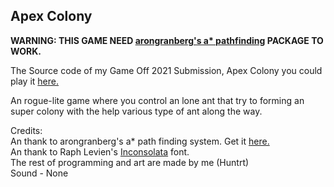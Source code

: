 ## Apex Colony

<b>WARNING: THIS GAME NEED [arongranberg's a* pathfinding](arongranberg.com/astar) PACKAGE TO WORK.</b>

The Source code of my Game Off 2021 Submission, Apex Colony you could play it [here.](https://huntrt.itch.io/apex-colony)

An rogue-lite game where you control an lone ant that try to forming an super colony with the help various type of ant along the way.

Credits:<br/>
An thank to arongranberg's a* path finding system. Get it [here.](arongranberg.com/astar)<br/>
An thank to Raph Levien's [Inconsolata](fonts.google.com/specimen/Inconsolata) font.<br/>
The rest of programming and art are made by me (Huntrt)<br/>
Sound - None<br/>
